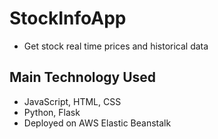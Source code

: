 # StockInfoApp
* Get stock real time prices and historical data

## Main Technology Used
* JavaScript, HTML, CSS
* Python, Flask
* Deployed on AWS Elastic Beanstalk

